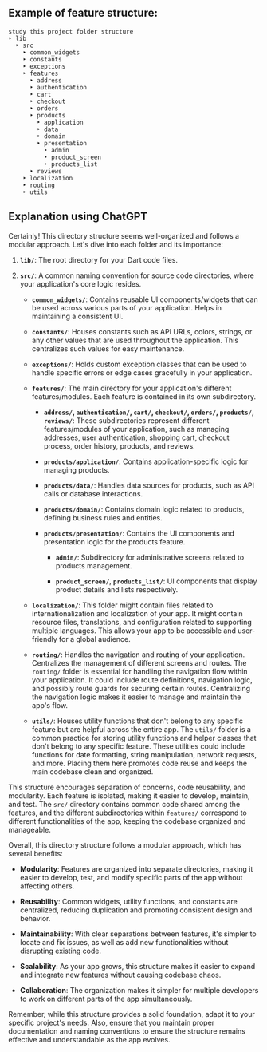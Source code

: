 ## Example of feature structure:

```
study this project folder structure
‣ lib
  ‣ src
    ‣ common_widgets
    ‣ constants
    ‣ exceptions
    ‣ features
      ‣ address
      ‣ authentication
      ‣ cart
      ‣ checkout
      ‣ orders
      ‣ products
        ‣ application
        ‣ data
        ‣ domain
        ‣ presentation
          ‣ admin
          ‣ product_screen
          ‣ products_list
      ‣ reviews
    ‣ localization
    ‣ routing
    ‣ utils
```

## Explanation using ChatGPT

Certainly! This directory structure seems well-organized and follows a modular approach. Let's dive into each folder and its importance:

1. **`lib/`**: The root directory for your Dart code files.

2. **`src/`**: A common naming convention for source code directories, where your application's core logic resides.

   - **`common_widgets/`**: Contains reusable UI components/widgets that can be used across various parts of your application. Helps in maintaining a consistent UI.

   - **`constants/`**: Houses constants such as API URLs, colors, strings, or any other values that are used throughout the application. This centralizes such values for easy maintenance.

   - **`exceptions/`**: Holds custom exception classes that can be used to handle specific errors or edge cases gracefully in your application.

   - **`features/`**: The main directory for your application's different features/modules. Each feature is contained in its own subdirectory.

     - **`address/`, `authentication/`, `cart/`, `checkout/`, `orders/`, `products/`, `reviews/`**: These subdirectories represent different features/modules of your application, such as managing addresses, user authentication, shopping cart, checkout process, order history, products, and reviews.

     - **`products/application/`**: Contains application-specific logic for managing products.

     - **`products/data/`**: Handles data sources for products, such as API calls or database interactions.

     - **`products/domain/`**: Contains domain logic related to products, defining business rules and entities.

     - **`products/presentation/`**: Contains the UI components and presentation logic for the products feature.

       - **`admin/`**: Subdirectory for administrative screens related to products management.

       - **`product_screen/`**, **`products_list/`**: UI components that display product details and lists respectively.

   - **`localization/`**: This folder might contain files related to internationalization and localization of your app. It might contain resource files, translations, and configuration related to supporting multiple languages. This allows your app to be accessible and user-friendly for a global audience.

   - **`routing/`**: Handles the navigation and routing of your application. Centralizes the management of different screens and routes. The `routing/` folder is essential for handling the navigation flow within your application. It could include route definitions, navigation logic, and possibly route guards for securing certain routes. Centralizing the navigation logic makes it easier to manage and maintain the app's flow.

   - **`utils/`**: Houses utility functions that don't belong to any specific feature but are helpful across the entire app. The `utils/` folder is a common practice for storing utility functions and helper classes that don't belong to any specific feature. These utilities could include functions for date formatting, string manipulation, network requests, and more. Placing them here promotes code reuse and keeps the main codebase clean and organized.

This structure encourages separation of concerns, code reusability, and modularity. Each feature is isolated, making it easier to develop, maintain, and test. The `src/` directory contains common code shared among the features, and the different subdirectories within `features/` correspond to different functionalities of the app, keeping the codebase organized and manageable.

Overall, this directory structure follows a modular approach, which has several benefits:

- **Modularity**: Features are organized into separate directories, making it easier to develop, test, and modify specific parts of the app without affecting others.

- **Reusability**: Common widgets, utility functions, and constants are centralized, reducing duplication and promoting consistent design and behavior.

- **Maintainability**: With clear separations between features, it's simpler to locate and fix issues, as well as add new functionalities without disrupting existing code.

- **Scalability**: As your app grows, this structure makes it easier to expand and integrate new features without causing codebase chaos.

- **Collaboration**: The organization makes it simpler for multiple developers to work on different parts of the app simultaneously.

Remember, while this structure provides a solid foundation, adapt it to your specific project's needs. Also, ensure that you maintain proper documentation and naming conventions to ensure the structure remains effective and understandable as the app evolves.

